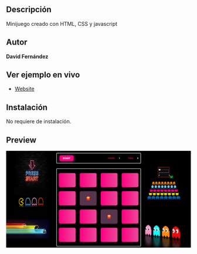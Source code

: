 ## Descripción

Minijuego creado con HTML, CSS y javascript

## Autor

**David Fernández**

## Ver ejemplo en vivo

- [Website](https://github.com/davidFCDev/mini-game-javascript/blob/main/assets/imagen-minijuego.png)

## Instalación

No requiere de instalación.

## Preview

![Image text](https://github.com/davidFCDev/mini-game-javascript/blob/main/assets/imagen-minijuego.png)
